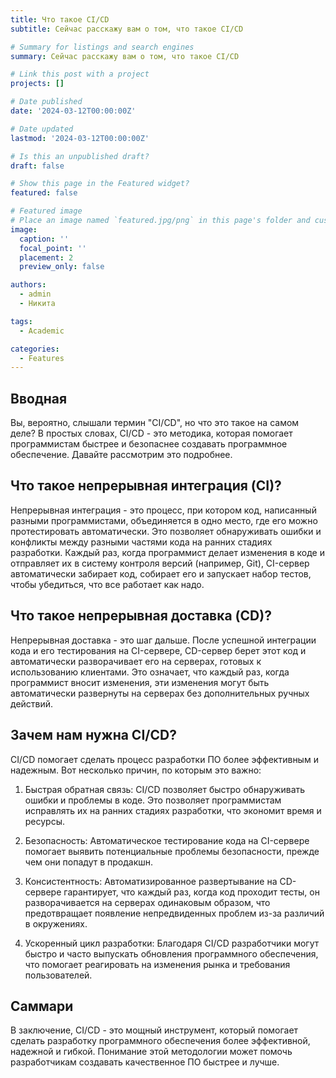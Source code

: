 ```yaml
---
title: Что такое CI/CD
subtitle: Сейчас расскажу вам о том, что такое CI/CD

# Summary for listings and search engines
summary: Сейчас расскажу вам о том, что такое CI/CD

# Link this post with a project
projects: []

# Date published
date: '2024-03-12T00:00:00Z'

# Date updated
lastmod: '2024-03-12T00:00:00Z'

# Is this an unpublished draft?
draft: false

# Show this page in the Featured widget?
featured: false

# Featured image
# Place an image named `featured.jpg/png` in this page's folder and customize its options here.
image:
  caption: ''
  focal_point: ''
  placement: 2
  preview_only: false

authors:
  - admin
  - Никита

tags:
  - Academic

categories:
  - Features
---
```


## Вводная

Вы, вероятно, слышали термин "CI/CD", но что это такое на самом деле? В простых словах, CI/CD - это методика, которая помогает программистам быстрее и безопаснее создавать программное обеспечение. Давайте рассмотрим это подробнее.

## Что такое непрерывная интеграция (CI)?

Непрерывная интеграция - это процесс, при котором код, написанный разными программистами, объединяется в одно место, где его можно протестировать автоматически. Это позволяет обнаруживать ошибки и конфликты между разными частями кода на ранних стадиях разработки. Каждый раз, когда программист делает изменения в коде и отправляет их в систему контроля версий (например, Git), CI-сервер автоматически забирает код, собирает его и запускает набор тестов, чтобы убедиться, что все работает как надо.

## Что такое непрерывная доставка (CD)?

Непрерывная доставка - это шаг дальше. После успешной интеграции кода и его тестирования на CI-сервере, CD-сервер берет этот код и автоматически разворачивает его на серверах, готовых к использованию клиентами. Это означает, что каждый раз, когда программист вносит изменения, эти изменения могут быть автоматически развернуты на серверах без дополнительных ручных действий.

## Зачем нам нужна CI/CD?

CI/CD помогает сделать процесс разработки ПО более эффективным и надежным. Вот несколько причин, по которым это важно:

1. Быстрая обратная связь: CI/CD позволяет быстро обнаруживать ошибки и проблемы в коде. Это позволяет программистам исправлять их на ранних стадиях разработки, что экономит время и ресурсы.

2. Безопасность: Автоматическое тестирование кода на CI-сервере помогает выявить потенциальные проблемы безопасности, прежде чем они попадут в продакшн.

3. Консистентность: Автоматизированное развертывание на CD-сервере гарантирует, что каждый раз, когда код проходит тесты, он разворачивается на серверах одинаковым образом, что предотвращает появление непредвиденных проблем из-за различий в окружениях.

4. Ускоренный цикл разработки: Благодаря CI/CD разработчики могут быстро и часто выпускать обновления программного обеспечения, что помогает реагировать на изменения рынка и требования пользователей.

## Саммари

В заключение, CI/CD - это мощный инструмент, который помогает сделать разработку программного обеспечения более эффективной, надежной и гибкой. Понимание этой методологии может помочь разработчикам создавать качественное ПО быстрее и лучше.
